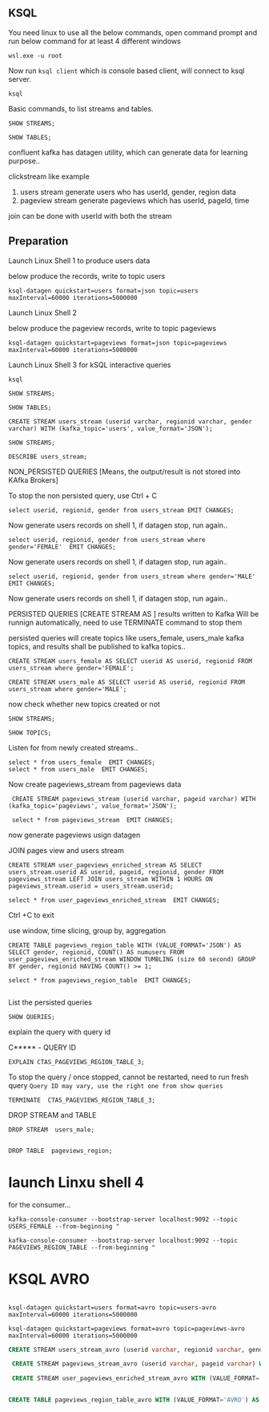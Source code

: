 ## KSQL

You need linux to use all the below commands, open command prompt and run below command for at least 4 different windows

```
wsl.exe -u root
```


Now run `ksql client` which is console based client, will connect to ksql server.

```
ksql
```


Basic commands, to list streams and tables.

```
SHOW STREAMS;

SHOW TABLES;

```

confluent kafka has datagen utility, which can generate data for learning purpose..

clickstream like example

1. users stream
    generate users who has userId, gender, region data
2. pageview stream
     generate pageviews which has userId, pageId, time
     
join can be done with userId with both the stream

## Preparation

Launch Linux Shell 1 to produce users data

below produce the records, write to topic users

```
ksql-datagen quickstart=users format=json topic=users maxInterval=60000 iterations=5000000
```

Launch Linux  Shell 2

below produce the pageview records, write to topic pageviews

```
ksql-datagen quickstart=pageviews format=json topic=pageviews maxInterval=60000 iterations=5000000
```

Launch Linux  Shell 3 for kSQL interactive queries

```
ksql
```

```
SHOW STREAMS;

SHOW TABLES;

CREATE STREAM users_stream (userid varchar, regionid varchar, gender varchar) WITH (kafka_topic='users', value_format='JSON');

SHOW STREAMS;

DESCRIBE users_stream;
```

NON_PERSISTED QUERIES [Means, the output/result is not stored into KAfka Brokers]

To stop the non persisted query, use Ctrl + C

```
select userid, regionid, gender from users_stream EMIT CHANGES;
```

Now generate users records on shell 1, if datagen stop, run again.. 

```
select userid, regionid, gender from users_stream where gender='FEMALE'  EMIT CHANGES;
```

Now generate users records on shell 1, if datagen stop, run again..

```
select userid, regionid, gender from users_stream where gender='MALE'  EMIT CHANGES;
```

Now generate users records on shell 1, if datagen stop, run again..


PERSISTED QUERIES [CREATE STREAM AS ] results written to Kafka
Will be runnign automatically, need to use TERMINATE command to stop them

persisted queries will create topics like users_female, users_male kafka topics, and results shall be published to kafka topics..

```
CREATE STREAM users_female AS SELECT userid AS userid, regionid FROM users_stream where gender='FEMALE';

CREATE STREAM users_male AS SELECT userid AS userid, regionid FROM users_stream where gender='MALE';
```

now check whether new topics created or not

```
SHOW STREAMS;

SHOW TOPICS;
```

Listen for from newly created streams..

```
select * from users_female  EMIT CHANGES;
select * from users_male  EMIT CHANGES;
```

Now create pageviews_stream from pageviews data

```
 CREATE STREAM pageviews_stream (userid varchar, pageid varchar) WITH (kafka_topic='pageviews', value_format='JSON');
 
 select * from pageviews_stream  EMIT CHANGES;
```


now generate pageviews usign datagen



JOIN pages view and users stream

```
CREATE STREAM user_pageviews_enriched_stream AS SELECT users_stream.userid AS userid, pageid, regionid, gender FROM pageviews_stream LEFT JOIN users_stream WITHIN 1 HOURS ON pageviews_stream.userid = users_stream.userid;

select * from user_pageviews_enriched_stream  EMIT CHANGES;
```

Ctrl +C to exit

use window, time slicing, group by, aggregation

```
CREATE TABLE pageviews_region_table WITH (VALUE_FORMAT='JSON') AS SELECT gender, regionid, COUNT() AS numusers FROM user_pageviews_enriched_stream WINDOW TUMBLING (size 60 second) GROUP BY gender, regionid HAVING COUNT() >= 1;

select * from pageviews_region_table  EMIT CHANGES;


```


List the persisted queries

```
SHOW QUERIES;
```

explain the query with query id



C***** - QUERY ID

```
EXPLAIN CTAS_PAGEVIEWS_REGION_TABLE_3; 

```

To stop the query / once stopped, cannot be restarted, need to run fresh query
`Query ID may vary, use the right one from show queries`

```
TERMINATE  CTAS_PAGEVIEWS_REGION_TABLE_3;

```

DROP STREAM and TABLE

```
DROP STREAM  users_male; 


DROP TABLE  pageviews_region;
```
 


# launch Linxu shell 4

for the consumer...

```
kafka-console-consumer --bootstrap-server localhost:9092 --topic USERS_FEMALE --from-beginning "

kafka-console-consumer --bootstrap-server localhost:9092 --topic PAGEVIEWS_REGION_TABLE --from-beginning "
```


# KSQL AVRO
```

ksql-datagen quickstart=users format=avro topic=users-avro maxInterval=60000 iterations=5000000

ksql-datagen quickstart=pageviews format=avro topic=pageviews-avro maxInterval=60000 iterations=5000000
```

```sql
CREATE STREAM users_stream_avro (userid varchar, regionid varchar, gender varchar) WITH (kafka_topic='users-avro', value_format='AVRO');

 CREATE STREAM pageviews_stream_avro (userid varchar, pageid varchar) WITH (kafka_topic='pageviews-avro', value_format='AVRO');

 CREATE STREAM user_pageviews_enriched_stream_avro WITH (VALUE_FORMAT='AVRO') AS SELECT users_stream_avro.userid AS userid, pageid, regionid, gender FROM pageviews_stream_avro LEFT JOIN users_stream_avro WITHIN 1 HOURS ON pageviews_stream_avro.userid = users_stream_avro.userid;


CREATE TABLE pageviews_region_table_avro WITH (VALUE_FORMAT='AVRO') AS SELECT gender, regionid, COUNT() AS numusers FROM user_pageviews_enriched_stream_avro WINDOW TUMBLING (size 60 second) GROUP BY gender, regionid HAVING COUNT() >= 1;

```
